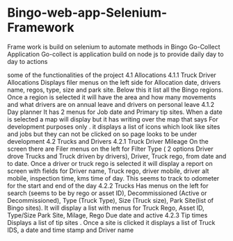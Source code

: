 # Bingo-web-app-Selenium-Framework
Frame work is build on selenium to automate methods in Bingo Go-Collect Application
Go-collect is application build on node js to provide daily day to day to actions 

some of the functionalities of the project
4.1 Allocations
	4.1.1 Truck Driver Allocations
Displays filer menus on the left side for Allocation date, drivers name, regos, type, size and park site. Below this it list all the Bingo regions. Once a region is selected it will have the area and how many movements and what  drivers are on annual leave and drivers on personal leave 
	4.1.2 Day planner
It has 2 menus for Job date and Primary tip sites. When a date is selected a map will display but it has writing over the map that says For development purposes only . it displays a list of icons which look like sites and jobs but they can not be clicked on so page looks to be under development
4.2 Trucks and Drivers
4.2.1 Truck Driver Mileage 
On the screen there are Filer menus on the left for Filter Type ( 2 options Driver drove Trucks and Truck driven by drivers), Driver, Truck rego, from date and to date. Once a driver or truck rego is selected it will display a report on screen with fields for Driver name, Truck rego, driver mobile, driver alt mobile, inspection time, kms time of day. This seems to track to odometer for the start and end of the day
4.2.2 Trucks
Has menus on the left for search (seems to be by rego or asset ID), Decommissioned (Active or Decommissioned), Type (Truck Type), Size (Truck size), Park Site(list of Bingo sites).
 It will display a list with menus for Truck Rego, Asset ID, Type/Size Park Site, Milage, Rego Due date and active 
4.2.3 Tip times
Displays a list of tip sites . Once a site is clicked it displays a list of Truck IDS, a date and time stamp and Driver name
